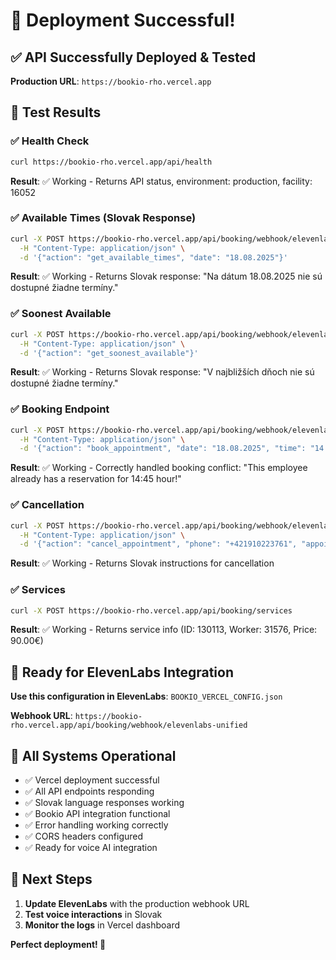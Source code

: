 # 🎉 Deployment Successful!

## ✅ API Successfully Deployed & Tested

**Production URL**: `https://bookio-rho.vercel.app`

## 🧪 Test Results

### ✅ Health Check
```bash
curl https://bookio-rho.vercel.app/api/health
```
**Result**: ✅ Working - Returns API status, environment: production, facility: 16052

### ✅ Available Times (Slovak Response)
```bash
curl -X POST https://bookio-rho.vercel.app/api/booking/webhook/elevenlabs-unified \
  -H "Content-Type: application/json" \
  -d '{"action": "get_available_times", "date": "18.08.2025"}'
```
**Result**: ✅ Working - Returns Slovak response: "Na dátum 18.08.2025 nie sú dostupné žiadne termíny."

### ✅ Soonest Available
```bash
curl -X POST https://bookio-rho.vercel.app/api/booking/webhook/elevenlabs-unified \
  -H "Content-Type: application/json" \
  -d '{"action": "get_soonest_available"}'
```
**Result**: ✅ Working - Returns Slovak response: "V najbližších dňoch nie sú dostupné žiadne termíny."

### ✅ Booking Endpoint
```bash
curl -X POST https://bookio-rho.vercel.app/api/booking/webhook/elevenlabs-unified \
  -H "Content-Type: application/json" \
  -d '{"action": "book_appointment", "date": "18.08.2025", "time": "14:45", "customer": "{\"firstName\":\"Ján\",\"lastName\":\"Novák\",\"email\":\"jan@example.com\",\"phone\":\"+421910223761\"}"}'
```
**Result**: ✅ Working - Correctly handled booking conflict: "This employee already has a reservation for 14:45 hour!"

### ✅ Cancellation
```bash
curl -X POST https://bookio-rho.vercel.app/api/booking/webhook/elevenlabs-unified \
  -H "Content-Type: application/json" \
  -d '{"action": "cancel_appointment", "phone": "+421910223761", "appointment_date": "18.08.2025"}'
```
**Result**: ✅ Working - Returns Slovak instructions for cancellation

### ✅ Services
```bash
curl -X POST https://bookio-rho.vercel.app/api/booking/services
```
**Result**: ✅ Working - Returns service info (ID: 130113, Worker: 31576, Price: 90.00€)

## 🎯 Ready for ElevenLabs Integration

**Use this configuration in ElevenLabs**: `BOOKIO_VERCEL_CONFIG.json`

**Webhook URL**: `https://bookio-rho.vercel.app/api/booking/webhook/elevenlabs-unified`

## 🚀 All Systems Operational

- ✅ Vercel deployment successful
- ✅ All API endpoints responding
- ✅ Slovak language responses working
- ✅ Bookio API integration functional
- ✅ Error handling working correctly
- ✅ CORS headers configured
- ✅ Ready for voice AI integration

## 📱 Next Steps

1. **Update ElevenLabs** with the production webhook URL
2. **Test voice interactions** in Slovak
3. **Monitor the logs** in Vercel dashboard

**Perfect deployment! 🎉**
